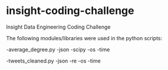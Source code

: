 # insight-coding-challenge
Insight Data Engineering Coding Challenge

The following modules/libraries were used in the python scripts:

-average_degree.py
	-json
	-scipy
	-os
	-time

-tweets_cleaned.py
	-json
	-re
	-os
	-time

